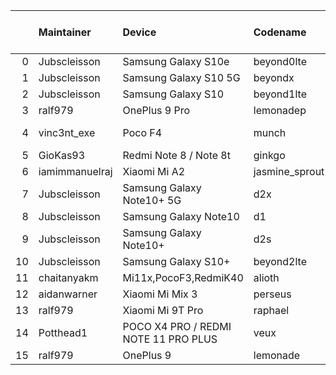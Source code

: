 |    | Maintainer     | Device                               | Codename       |   Last Pex Version | Device Status   |
|---:|:---------------|:-------------------------------------|:---------------|-------------------:|:----------------|
|  0 | Jubscleisson   | Samsung Galaxy S10e                  | beyond0lte     |                5.5 | In-Active          |
|  1 | Jubscleisson   | Samsung Galaxy S10 5G                | beyondx        |                5.5 | In-Active          |
|  2 | Jubscleisson   | Samsung Galaxy S10                   | beyond1lte     |                5.5 | In-Active          |
|  3 | ralf979        | OnePlus 9 Pro                        | lemonadep      |                5.8 | Active          |
|  4 | vinc3nt_exe    | Poco F4                              | munch          |                5.7 | Not-Maintained  |
|  5 | GioKas93       | Redmi Note 8 / Note 8t               | ginkgo         |                5.8 | Active          |
|  6 | iamimmanuelraj | Xiaomi Mi A2                         | jasmine_sprout |                5.6 | In-Active       |
|  7 | Jubscleisson   | Samsung Galaxy Note10+ 5G            | d2x            |                5.5 | In-Active          |
|  8 | Jubscleisson   | Samsung Galaxy Note10                | d1             |                5.5 | In-Active          |
|  9 | Jubscleisson   | Samsung Galaxy Note10+               | d2s            |                5.5 | In-Active          |
| 10 | Jubscleisson   | Samsung Galaxy S10+                  | beyond2lte     |                5.5 | In-Active          |
| 11 | chaitanyakm    | Mi11x,PocoF3,RedmiK40                | alioth         |                5.8 | Active          |
| 12 | aidanwarner    | Xiaomi Mi Mix 3                      | perseus        |                5.8 | Active          |
| 13 | ralf979        | Xiaomi Mi 9T Pro                     | raphael        |                5.8 | Active          |
| 14 | Potthead1      | POCO X4 PRO / REDMI NOTE 11 PRO PLUS | veux           |                5.7 | In-Active          |
| 15 | ralf979        | OnePlus 9                            | lemonade       |                5.8 | Active          |
